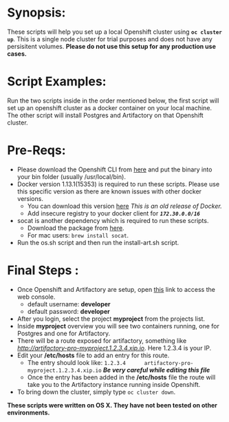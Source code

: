 # Synopsis:

These scripts will help you set up a local Openshift cluster using **```oc cluster up```**. This is a single node cluster for trial purposes and does not have any persisitent volumes. **Please do not use this setup for any production use cases.**

# Script Examples:

Run the two scripts inside in the order mentioned below, the first script will set up an openshift cluster as a docker container on your local machine. The other script will install Postgres and Artifactory on that Openshift cluster.

# Pre-Reqs:

*   Please download the Openshift CLI from [here](https://github.com/openshift/origin/releases/tag/v1.4.1) and put the binary into your bin folder (usually /usr/local/bin).
*   Docker version 1.13.1(15353) is required to run these scripts. Please use this specific version as there are known issues with other docker versions.
    *   You can download this version [here](https://download.docker.com/mac/stable/1.13.1.15353/Docker.dmg) *This is an old release of Docker.*
    *   Add insecure registry to your docker client for __*`172.30.0.0/16`*__
*   socat is another dependency which is required to run these scripts.
    *   Download the package from [here](http://www.dest-unreach.org/socat/).
    *   For mac users: `brew install socat`.
*   Run the os.sh script and then run the install-art.sh script.

# Final Steps :

*   Once Openshift and Artifactory are setup, open [this](https://127.0.0.1:8443/console) link to access the web console.
    *   default username: **developer**
    *   default password: **developer**
*   After you login, select the project **myproject** from the projects list.
*   Inside **myproject** overview you will see two containers running, one for Postgres and one for Artifactory.
*   There will be a route exposed for artifactory, something like *http://artifactory-pro-myproject.1.2.3.4.xip.io*. Here 1.2.3.4 is your IP.
*   Edit your **/etc/hosts** file to add an entry for this route.
    *   The entry should look like: `1.2.3.4	  artifactory-pro-myproject.1.2.3.4.xip.io`  _**Be very careful while editing this file**_
    *   Once the entry has been added in the **/etc/hosts** file the route will take you to the Artifactory instance running inside Openshift.
*   To bring down the cluster, simply type ```oc cluster down```.

**These scripts were written on OS X. They have not been tested on other environments.**
